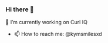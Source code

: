### Hi there 👋

🔭 I’m currently working on Curl IQ
- 📫 How to reach me: @kymsmilesxd


<!--
**kymwithay/kymwithay** is a ✨ _special_ ✨ repository because its `README.md` (this file) appears on your GitHub profile.

Here are some ideas to get you started:

🔭 I’m currently working on Curl IQ
- 🌱 I’m currently learning ...
- 👯 I’m looking to collaborate on ...
- 🤔 I’m looking for help with ...
- 💬 Ask me about ...
-->
